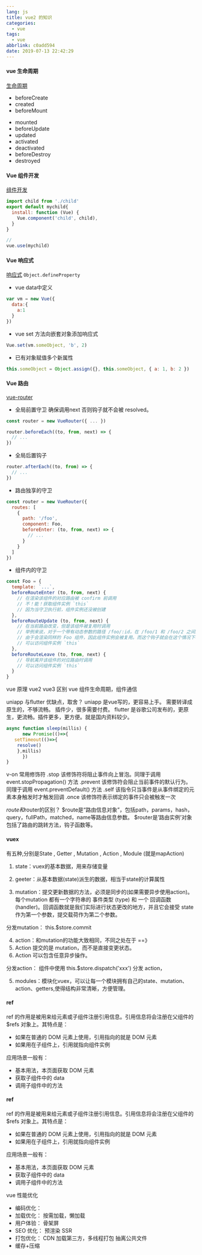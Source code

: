 ```yaml
---
lang: js
title: vue2 的知识
categories:
  - vue
tags:
  - vue
abbrlink: c0add594
date: 2019-07-13 22:42:29
---
```

#### vue 生命周期
[生命周期](https://cn.vuejs.org/v2/guide/instance.html#%E7%94%9F%E5%91%BD%E5%91%A8%E6%9C%9F%E5%9B%BE%E7%A4%BA)
+ beforeCreate
+ created
+ beforeMount
<!--more-->
+ mounted
+ beforeUpdate
+ updated
+ activated
+ deactivated
+ beforeDestroy
+ destroyed

#### Vue 组件开发
[组件开发](https://cn.vuejs.org/v2/guide/components-registration.html)

```javaScript
import child from './child'
export default mychild{
  install: function (Vue) {
    Vue.component('child', child),
  }
}

// 
vue.use(mychild)
```
#### Vue 响应式 
[响应式](https://cn.vuejs.org/v2/guide/reactivity.html) `Object.defineProperty`
 
+ vue data中定义
```javaScript
var vm = new Vue({
  data:{
    a:1
  }
})
```
+ vue set 方法向嵌套对象添加响应式
```javaScript
Vue.set(vm.someObject, 'b', 2)
```
+ 已有对象赋值多个新属性
```javaScript
this.someObject = Object.assign({}, this.someObject, { a: 1, b: 2 })
```
#### Vue 路由
[vue-router](https://router.vuejs.org/)

+ 全局前置守卫 确保调用next 否则钩子就不会被 resolved。
```javaScript
const router = new VueRouter({ ... })

router.beforeEach((to, from, next) => {
  // ...
})
```
+ 全局后置钩子
```javaScript
router.afterEach((to, from) => {
  // ...
})
```
+ 路由独享的守卫
```javaScript
const router = new VueRouter({
  routes: [
    {
      path: '/foo',
      component: Foo,
      beforeEnter: (to, from, next) => {
        // ...
      }
    }
  ]
})
```
+ 组件内的守卫
```javaScript
const Foo = {
  template: `...`,
  beforeRouteEnter (to, from, next) {
    // 在渲染该组件的对应路由被 confirm 前调用
    // 不！能！获取组件实例 `this`
    // 因为当守卫执行前，组件实例还没被创建
  },
  beforeRouteUpdate (to, from, next) {
    // 在当前路由改变，但是该组件被复用时调用
    // 举例来说，对于一个带有动态参数的路径 /foo/:id，在 /foo/1 和 /foo/2 之间跳转的时候，
    // 由于会渲染同样的 Foo 组件，因此组件实例会被复用。而这个钩子就会在这个情况下被调用。
    // 可以访问组件实例 `this`
  },
  beforeRouteLeave (to, from, next) {
    // 导航离开该组件的对应路由时调用
    // 可以访问组件实例 `this`
  }
}
```


vue 原理
vue2 vue3 区别
vue 组件生命周期，组件通信

uniapp 与flutter 优缺点，取舍？
uniapp 是vue写的，更容易上手。 需要转译成原生的，不够流畅。 插件少，很多需要付费。
flutter 是谷歌公司发布的，更原生，更流畅。插件更多，更方便。就是国内资料较少。



```javascript
async function sleep(millis) {
      new Promise(()=>{
   setTimeout(()=>{
    resolve()
    },millis)
      })
}
```

v-on 常用修饰符
.stop 该修饰符将阻止事件向上冒泡。同理于调用 event.stopPropagation() 方法
.prevent 该修饰符会阻止当前事件的默认行为。同理于调用 event.preventDefault() 方法
.self 该指令只当事件是从事件绑定的元素本身触发时才触发回调
.once 该修饰符表示绑定的事件只会被触发一次


$route和$router的区别？
$route是“路由信息对象”，包括path，params，hash，query，fullPath，matched，name等路由信息参数。
$router是’路由实例’对象包括了路由的跳转方法，钩子函数等。


#### vuex
有五种,分别是State , Getter , Mutation , Action , Module (就是mapAction)

1. state：vuex的基本数据，用来存储变量

2. geeter：从基本数据(state)派生的数据，相当于state的计算属性

3. mutation：提交更新数据的方法，必须是同步的(如果需要异步使用action)。每个mutation 都有一个字符串的 事件类型 (type) 和 一个 回调函数 (handler)。回调函数就是我们实际进行状态更改的地方，并且它会接受 state 作为第一个参数，提交载荷作为第二个参数。

分发mutation： this.$store.commit 

4. action：和mutation的功能大致相同，不同之处在于 ==》
1. Action 提交的是 mutation，而不是直接变更状态。 
2. Action 可以包含任意异步操作。

分发action： 组件中使用 this.$store.dispatch('xxx') 分发 action，

5. modules：模块化vuex，可以让每一个模块拥有自己的state、mutation、action、getters,使得结构非常清晰，方便管理。


#### ref
ref 的作用是被用来给元素或子组件注册引用信息。引用信息将会注册在父组件的 $refs 对象上。其特点是：

+ 如果在普通的 DOM 元素上使用，引用指向的就是 DOM 元素
+ 如果用在子组件上，引用就指向组件实例

应用场景一般有：

+ 基本用法，本页面获取 DOM 元素
+ 获取子组件中的 data
+ 调用子组件中的方法


#### ref
ref 的作用是被用来给元素或子组件注册引用信息。引用信息将会注册在父组件的 $refs 对象上。其特点是：

+ 如果在普通的 DOM 元素上使用，引用指向的就是 DOM 元素
+ 如果用在子组件上，引用就指向组件实例

应用场景一般有：

+ 基本用法，本页面获取 DOM 元素
+ 获取子组件中的 data
+ 调用子组件中的方法



vue 性能优化
+ 编码优化：
+ 加载优化： 按需加载，懒加载
+ 用户体验： 骨架屏
+ SEO 优化： 预渲染 SSR
+ 打包优化： CDN 加载第三方，多线程打包 抽离公共文件
+ 缓存+压缩